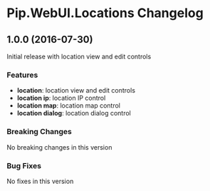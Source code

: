 # Pip.WebUI.Locations Changelog

## <a name="1.0.0"></a> 1.0.0 (2016-07-30)

Initial release with location view and edit controls

### Features
* **location**: location view and edit controls
* **location ip**: location IP control
* **location map**: location map control
* **location dialog**: location dialog control

### Breaking Changes
No breaking changes in this version

### Bug Fixes
No fixes in this version
